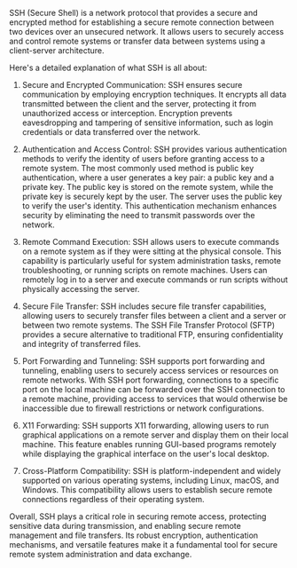 SSH (Secure Shell) is a network protocol that provides a secure and encrypted method for establishing a secure remote connection between two devices over an unsecured network. It allows users to securely access and control remote systems or transfer data between systems using a client-server architecture.

Here's a detailed explanation of what SSH is all about:

1. Secure and Encrypted Communication: SSH ensures secure communication by employing encryption techniques. It encrypts all data transmitted between the client and the server, protecting it from unauthorized access or interception. Encryption prevents eavesdropping and tampering of sensitive information, such as login credentials or data transferred over the network.

2. Authentication and Access Control: SSH provides various authentication methods to verify the identity of users before granting access to a remote system. The most commonly used method is public key authentication, where a user generates a key pair: a public key and a private key. The public key is stored on the remote system, while the private key is securely kept by the user. The server uses the public key to verify the user's identity. This authentication mechanism enhances security by eliminating the need to transmit passwords over the network.

3. Remote Command Execution: SSH allows users to execute commands on a remote system as if they were sitting at the physical console. This capability is particularly useful for system administration tasks, remote troubleshooting, or running scripts on remote machines. Users can remotely log in to a server and execute commands or run scripts without physically accessing the server.

4. Secure File Transfer: SSH includes secure file transfer capabilities, allowing users to securely transfer files between a client and a server or between two remote systems. The SSH File Transfer Protocol (SFTP) provides a secure alternative to traditional FTP, ensuring confidentiality and integrity of transferred files.

5. Port Forwarding and Tunneling: SSH supports port forwarding and tunneling, enabling users to securely access services or resources on remote networks. With SSH port forwarding, connections to a specific port on the local machine can be forwarded over the SSH connection to a remote machine, providing access to services that would otherwise be inaccessible due to firewall restrictions or network configurations.

6. X11 Forwarding: SSH supports X11 forwarding, allowing users to run graphical applications on a remote server and display them on their local machine. This feature enables running GUI-based programs remotely while displaying the graphical interface on the user's local desktop.

7. Cross-Platform Compatibility: SSH is platform-independent and widely supported on various operating systems, including Linux, macOS, and Windows. This compatibility allows users to establish secure remote connections regardless of their operating system.

Overall, SSH plays a critical role in securing remote access, protecting sensitive data during transmission, and enabling secure remote management and file transfers. Its robust encryption, authentication mechanisms, and versatile features make it a fundamental tool for secure remote system administration and data exchange.
